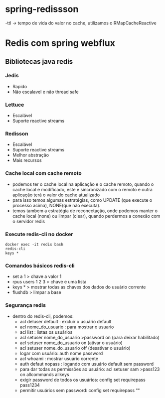 # spring-redissson
-ttl -> tempo de vida do valor no cache, utilizamos o RMapCacheReactive

# Redis com spring webflux

## Bibliotecas java redis

### Jedis
- Rapido
- Não escalavel e não thread safe

### Lettuce
- Escalável
- Suporte reactive streams

### Redisson
- Escalável
- Suporte reactive streams
- Melhor abstração
- Mais recursos

### Cache local com cache remoto
- podemos ter o cache local na aplicação e o cache remoto, quando o cache local e modificado, este e sincronizado com o remoto e outra aplicação terá o valor do cache atualizado
- para isso temos algumas estratégias, como UPDATE (que execute o processo acima), NONE(que não executa).
- temos tambem a estratégia de reconectação, onde podemos manter o cache local (none) ou limpar (clear), quando perdermos a conexão com o servidor redis

### Execute redis-cli no docker
```
docker exec -it redis bash
redis-cli
keys *
```

### Comandos básicos redis-cli
- set a 1 > chave a valor 1
- rpus users 1 2 3 > chave e uma lista
- keys * > mostrar todas as chaves dos dados do usuário corrente
- flushdb > limpar a base


### Segurança redis
- dentro do redis-cli, podemos:
  - acl deluser default : excluir o usuário default
  - acl nome_do_usuario : para mostrar o usuario
  - acl list : listas os usuários
  - acl setuser nome_do_usuario >password on (para deixar habilitado)
  - acl setuser nome_do_usuario on (ativar o usuário)
  - acl setuser nome_do_usuario off (desativar o usuário)
  - logar com usuário: auth nome password
  - acl whoami : mostrar usuário corrente
  - auth defaut nopass : logando com usuário default sem password
  - para dar todas as permissões ao usuário: acl setuser sam >pass123 on allcommands allkeys
  - exigir password de todos os usuários: config set requirepass pass1234
  - permitir usuários sem password: config set requirepass ""